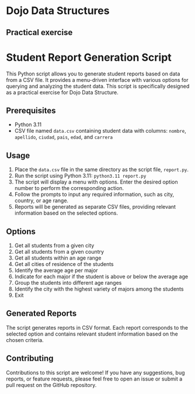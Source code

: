 # Dojo Data Structures

## Practical exercise

# Student Report Generation Script

This Python script allows you to generate student reports based on data from a CSV file. It provides a menu-driven interface with various options for querying and analyzing the student data. This script is specifically designed as a practical exercise for Dojo Data Structure.

## Prerequisites

- Python 3.11
- CSV file named `data.csv` containing student data with columns: `nombre`, `apellido`, `ciudad`, `pais`, `edad`, and `carrera`

## Usage

1. Place the `data.csv` file in the same directory as the script file, `report.py`.
2. Run the script using Python 3.11: `python3.11 report.py`
3. The script will display a menu with options. Enter the desired option number to perform the corresponding action.
4. Follow the prompts to input any required information, such as city, country, or age range.
5. Reports will be generated as separate CSV files, providing relevant information based on the selected options.

## Options

1. Get all students from a given city
2. Get all students from a given country
3. Get all students within an age range
4. Get all cities of residence of the students
5. Identify the average age per major
6. Indicate for each major if the student is above or below the average age
7. Group the students into different age ranges
8. Identify the city with the highest variety of majors among the students
9. Exit

## Generated Reports

The script generates reports in CSV format. Each report corresponds to the selected option and contains relevant student information based on the chosen criteria.

## Contributing

Contributions to this script are welcome! If you have any suggestions, bug reports, or feature requests, please feel free to open an issue or submit a pull request on the GitHub repository.